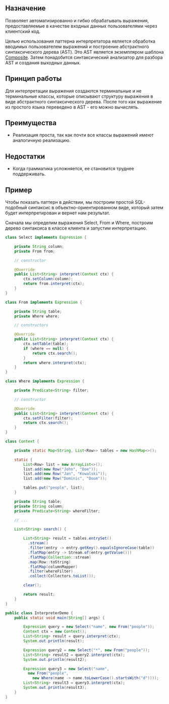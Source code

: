 ## Назначение

Позволяет автоматизированно и гибко обрабатывать выражения, предоставляемые в качестве входных данных пользователями через клиентский код.

Целью использования паттерна интерпретатора является обработка вводимых пользователем выражений и построение абстрактного синтаксического дерева (AST). Это AST является экземпляром шаблона [Composite](../structural/composite.md "Composite"). Затем понадобится синтаксический анализатор для разбора AST и создания выходных данных.

## Принцип работы

Для интерпретации выражения создаются терминальные и не терминальные классы, которые описывают структуру выражения в виде абстрактного синтаксического дерева. После того как выражение из простого языка переведено в AST - его можно вычислять.

## Преимущества

- Реализация проста, так как почти все классы выражений имеют аналогичную реализацию.

## Недостатки

- Когда грамматика усложняется, ее становится труднее поддерживать.

## Пример

Чтобы показать паттерн в действии, мы построим простой SQL-подобный синтаксис в объектно-ориентированном виде, который затем будет интерпретирован и вернет нам результат.

Сначала мы определим выражения Select, From и Where, построим дерево синтаксиса в классе клиента и запустим интерпретацию.

```java
class Select implements Expression {

    private String column;
    private From from;

    // constructor

    @Override
    public List<String> interpret(Context ctx) {
        ctx.setColumn(column);
        return from.interpret(ctx);
    }
}

class From implements Expression {

    private String table;
    private Where where;

    // constructors

    @Override
    public List<String> interpret(Context ctx) {
        ctx.setTable(table);
        if (where == null) {
            return ctx.search();
        }
        return where.interpret(ctx);
    }
}

class Where implements Expression {

    private Predicate<String> filter;

    // constructor

    @Override
    public List<String> interpret(Context ctx) {
        ctx.setFilter(filter);
        return ctx.search();
    }
}

class Context {

    private static Map<String, List<Row>> tables = new HashMap<>();

    static {
        List<Row> list = new ArrayList<>();
        list.add(new Row("John", "Doe"));
        list.add(new Row("Jan", "Kowalski"));
        list.add(new Row("Dominic", "Doom"));

        tables.put("people", list);
    }

    private String table;
    private String column;
    private Predicate<String> whereFilter;

    // ...

    List<String> search() {

        List<String> result = tables.entrySet()
          .stream()
          .filter(entry -> entry.getKey().equalsIgnoreCase(table))
          .flatMap(entry -> Stream.of(entry.getValue()))
          .flatMap(Collection::stream)
          .map(Row::toString)
          .flatMap(columnMapper)
          .filter(whereFilter)
          .collect(Collectors.toList());

        clear();

        return result;
    }
}

public class InterpreterDemo {
    public static void main(String[] args) {

        Expression query = new Select("name", new From("people"));
        Context ctx = new Context();
        List<String> result = query.interpret(ctx);
        System.out.println(result);

        Expression query2 = new Select("*", new From("people"));
        List<String> result2 = query2.interpret(ctx);
        System.out.println(result2);

        Expression query3 = new Select("name",
          new From("people",
            new Where(name -> name.toLowerCase().startsWith("d"))));
        List<String> result3 = query3.interpret(ctx);
        System.out.println(result3);
    }
}

```
